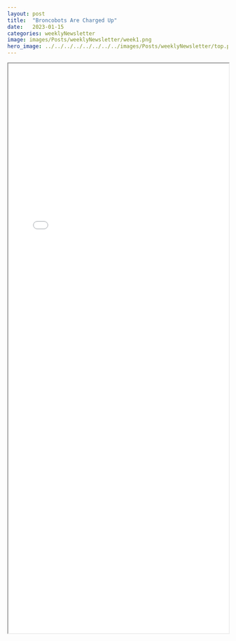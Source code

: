 ```yaml
---
layout: post
title:  "Broncobots Are Charged Up"
date:   2023-01-15
categories: weeklyNewsletter
image: images/Posts/weeklyNewsletter/week1.png
hero_image: ../../../../../../../../images/Posts/weeklyNewsletter/top.png
---
```


<iframe src="{{ site.baseurl }}/BroncoBulletin/TheBroncobotsBulletin1.pdf" width="100%" height="1300em">
    </iframe>
